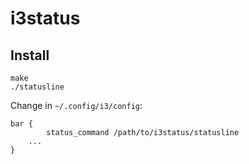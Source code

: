 # i3status

## Install
```
make
./statusline
```

Change in ``~/.config/i3/config``:
```
bar {
        status_command /path/to/i3status/statusline
	...
}
```
